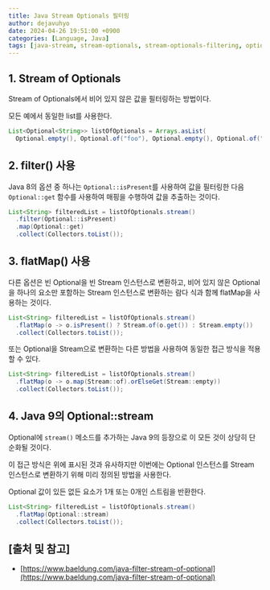 ```yaml
---
title: Java Stream Optionals 필터링
author: dejavuhyo
date: 2024-04-26 19:51:00 +0900
categories: [Language, Java]
tags: [java-stream, stream-optionals, stream-optionals-filtering, optionals-filtering]
---
```


## 1. Stream of Optionals
Stream of Optionals에서 비어 있지 않은 값을 필터링하는 방법이다.

모든 예에서 동일한 list를 사용한다.

```java
List<Optional<String>> listOfOptionals = Arrays.asList(
  Optional.empty(), Optional.of("foo"), Optional.empty(), Optional.of("bar"));
```

## 2. filter() 사용
Java 8의 옵션 중 하나는 `Optional::isPresent`를 사용하여 값을 필터링한 다음 `Optional::get` 함수를 사용하여 매핑을 수행하여 값을 추출하는 것이다.

```java
List<String> filteredList = listOfOptionals.stream()
  .filter(Optional::isPresent)
  .map(Optional::get)
  .collect(Collectors.toList());
```

## 3. flatMap() 사용
다른 옵션은 빈 Optional을 빈 Stream 인스턴스로 변환하고, 비어 있지 않은 Optional을 하나의 요소만 포함하는 Stream 인스턴스로 변환하는 람다 식과 함께 flatMap을 사용하는 것이다.

```java
List<String> filteredList = listOfOptionals.stream()
  .flatMap(o -> o.isPresent() ? Stream.of(o.get()) : Stream.empty())
  .collect(Collectors.toList());
```

또는 Optional을 Stream으로 변환하는 다른 방법을 사용하여 동일한 접근 방식을 적용할 수 있다.

```java
List<String> filteredList = listOfOptionals.stream()
  .flatMap(o -> o.map(Stream::of).orElseGet(Stream::empty))
  .collect(Collectors.toList());
```

## 4. Java 9의 Optional::stream
Optional에 `stream()` 메소드를 추가하는 Java 9의 등장으로 이 모든 것이 상당히 단순화될 것이다.

이 접근 방식은 위에 표시된 것과 유사하지만 이번에는 Optional 인스턴스를 Stream 인스턴스로 변환하기 위해 미리 정의된 방법을 사용한다.

Optional 값이 있든 없든 요소가 1개 또는 0개인 스트림을 반환한다.

```java
List<String> filteredList = listOfOptionals.stream()
  .flatMap(Optional::stream)
  .collect(Collectors.toList());
```

## [출처 및 참고]
* [https://www.baeldung.com/java-filter-stream-of-optional](https://www.baeldung.com/java-filter-stream-of-optional)
